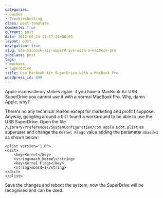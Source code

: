 ```yaml
---
categories:
- Guides
- Troubleshooting
class: post-template
comments: true
current: post
date: 2012-06-24 11:17:24+00:00
layout: post
navigation: true
slug: use-macbook-air-superdrive-with-a-macbook-pro
subclass: post
tags:
- macbook
- superdrive
title: Use MacBook Air SuperDrive with a MacBook Pro
wordpress_id: 899
---
```


Apple inconsistency strikes again: if you have a MacBook Air USB SuperDrive you cannot use it with a normal MacBook Pro. Why, damn Apple, why?
<!-- more -->
There's no any technical reason except for marketing and profit I suppose. Anyway, googling around a bit I found a workaround to be able to use the USB SuperDrive.
Open the file `/Library/Preferences/SystemConfiguration/com.apple.Boot.plist` as superuser and change the `Kernel Flags` value adding the parameter `mbasd=1` as shown below:

    
    
    
    
    <plist version="1.0">
    <dict>
    	<key>Kernel</key>
    	<string>mach_kernel</string>
    	<key>Kernel Flags</key>
    	<string>mbasd=1</string>
    </dict>
    </plist>
    


Save the changes and reboot the system, now the SuperDrive will be recognised and can be used.